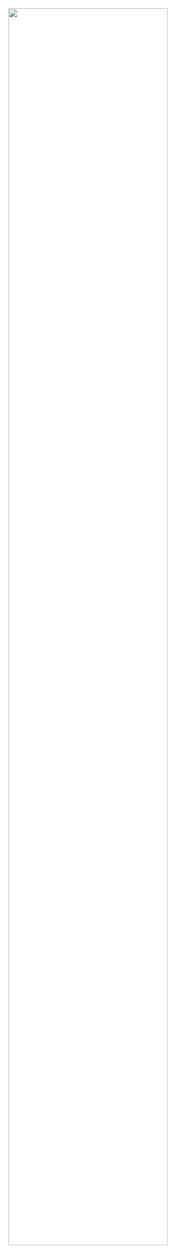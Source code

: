 
<img width="80%" src="https://github.com/user-attachments/assets/85a14cce-c590-404d-8ad3-7dbaf508059e"/>


